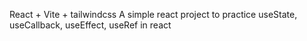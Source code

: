 React + Vite + tailwindcss 
A simple react project to practice useState, useCallback, useEffect, useRef in react

